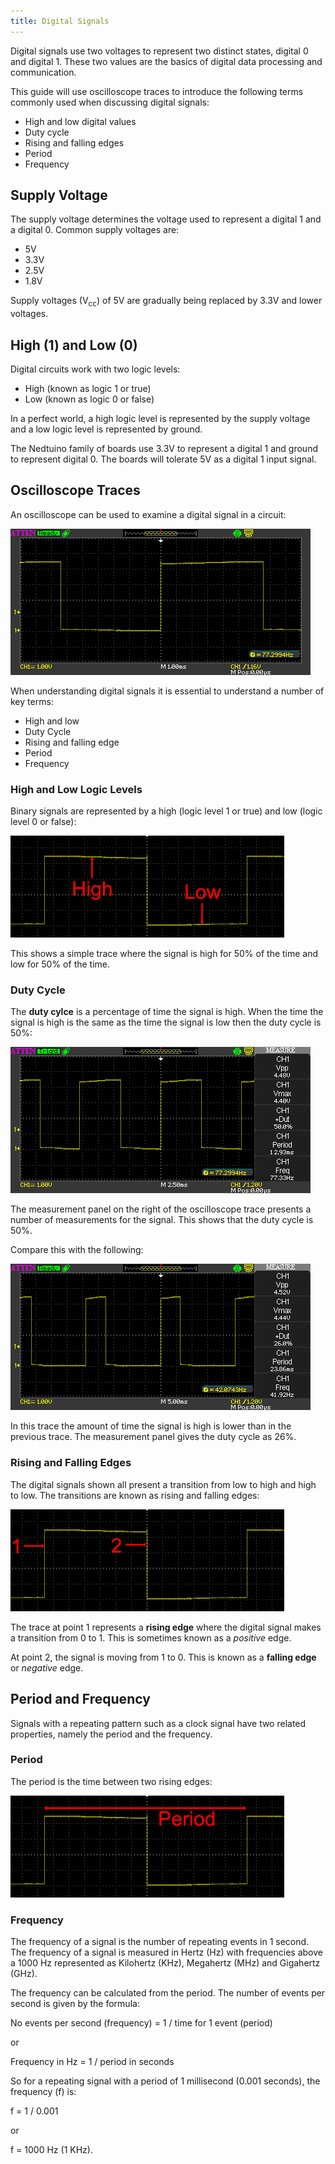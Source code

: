 ```yaml
---
title: Digital Signals
---
```


Digital signals use two voltages to represent two distinct states, digital 0 and digital 1.  These two values are the basics of digital data processing and communication.

This guide will use oscilloscope traces to introduce the following terms commonly used when discussing digital signals:

* High and low digital values
* Duty cycle
* Rising and falling edges
* Period
* Frequency

## Supply Voltage

The supply voltage determines the voltage used to represent a digital 1 and a digital 0.  Common supply voltages are:

* 5V
* 3.3V
* 2.5V
* 1.8V

Supply voltages (V<sub>cc</sub>) of 5V are gradually being replaced by 3.3V and lower voltages.

## High (1) and Low (0)

Digital circuits work with two logic levels:

* High (known as logic 1 or true)
* Low (known as logic 0 or false)

In a perfect world, a high logic level is represented by the supply voltage and a low logic level is represented by ground.

The Nedtuino family of boards use 3.3V to represent a digital 1 and ground to represent digital 0.  The boards will tolerate 5V as a digital 1 input signal.

## Oscilloscope Traces

An oscilloscope can be used to examine a digital signal in a circuit:

![Oscilloscope Trace](SquareWave.png)

When understanding digital signals it is essential to understand a number of key terms:

* High and low
* Duty Cycle
* Rising and falling edge
* Period
* Frequency

### High and Low Logic Levels

Binary signals are represented by a high (logic level 1 or true) and low (logic level 0 or false):

![High and logic levels](HighAndLow.png)

This shows a simple trace where the signal is high for 50% of the time and low for 50% of the time.

### Duty Cycle

The **duty cylce** is a percentage of time the signal is high.  When the time the signal is high is the same as the time the signal is low then the duty cycle is 50%:

![50% Duty Cycle](DutyCycle50Percent.png)

The measurement panel on the right of the oscilloscope trace presents a number of measurements for the signal.  This shows that the duty cycle is 50%.

Compare this with the following:

![25% Duty Cycle](DutyCycle25Percent.png)

In this trace the amount of time the signal is high is lower than in the previous trace.  The measurement panel gives the duty cycle as 26%.

### Rising and Falling Edges

The digital signals shown all present a transition from low to high and high to low.  The transitions are known as rising and falling edges:

![Rising and falling edges](RisingAndFallingEdges.png)

The trace at point 1 represents a **rising edge** where the digital signal makes a transition from 0 to 1.  This is sometimes known as a _positive_ edge.

At point 2, the signal is moving from 1 to 0.  This is known as a **falling edge** or _negative_ edge.

## Period and Frequency

Signals with a repeating pattern such as a clock signal have two related properties, namely the period and the frequency.

### Period

The period is the time between two rising edges:

![Period](Period.png)

### Frequency

The frequency of a signal is the number of repeating events in 1 second.  The frequency of a signal is measured in Hertz (Hz) with frequencies above a 1000 Hz represented as Kilohertz (KHz), Megahertz (MHz) and Gigahertz (GHz).

The frequency can be calculated from the period.  The number of events per second is given by the formula:

No events per second (frequency) = 1 / time for 1 event (period)

or

Frequency in Hz = 1 / period in seconds

So for a repeating signal with a period of 1 millisecond (0.001 seconds), the frequency (f) is:

f = 1 / 0.001

or

f = 1000 Hz (1 KHz).
